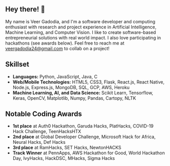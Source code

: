 ## Hey there! 👋

My name is Veer Gadodia, and I'm a software developer and computing enthusiast with research and project experience in Artificial Intelligence, Machine Learning, and Computer Vision. I like to create software-based entrepreneurial solutions with real world impact. I also love participating in hackathons (see awards below). Feel free to reach me at veergadodia24@gmail.com to collab on a project!

## Skillset
* **Languages:** Python, JavaScript, Java, C
* **Web/Mobile Technologies:** HTML5, CSS3, Flask, React.js, React Native, Node.js, Express.js, MongoDB, SQL, GCP, AWS, Heroku
* **Machine Learning, AI, and Data Science:** Scikit Learn, Tensorflow, Keras, OpenCV, Matplotlib, Numpy, Pandas, Cartopy, NLTK

## Notable Coding Awards
* **1st place** at Auth0 Hackathon, Garuda Hacks, PlatHacks, COVID-19 Hack Challenge, TeenHacksHTX
* **2nd place** at Global Developer Challenge, Microsoft Hack for Africa, Neural Hacks, Def Hacks
* **3rd place** at RamHacks, SET Hacks, NewtonHACKS
* **Track Winner** at PennApps, AWS Hackathon for Good, World Hackathon Day, IvyHacks, HackDSC, MHacks, Sigma Hacks



<!--
**vgadodia/vgadodia** is a ✨ _special_ ✨ repository because its `README.md` (this file) appears on your GitHub profile.

Here are some ideas to get you started:

- 🔭 I’m currently working on ...
- 🌱 I’m currently learning ...
- 👯 I’m looking to collaborate on ...
- 🤔 I’m looking for help with ...
- 💬 Ask me about ...
- 📫 How to reach me: ...
- 😄 Pronouns: ...
- ⚡ Fun fact: ...
-->
